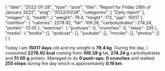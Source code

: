 {
    "date": "2022-01-28",
    "type": "post",
    "title": "Report for Friday 28th of January 2022",
    "slug": "2022\/01\/28",
    "categories": [
        "Daily report"
    ],
    "images": [],
    "health": {
        "weight": 79.4,
        "height": 173,
        "age": 15017
    },
    "nutrition": {
        "calories": 2278.92,
        "fat": 109.28,
        "carbohydrates": 274.24,
        "protein": 51.05
    },
    "exercise": {
        "pushups": 0,
        "crunches": 0,
        "steps": 255
    },
    "media": {
        "books": [],
        "podcast": [],
        "youtube": [],
        "movies": [],
        "photos": []
    }
}

Today I am <strong>15017 days</strong> old and my weight is <strong>79.4 kg</strong>. During the day, I consumed <strong>2278.92 kcal</strong> coming from <strong>109.28 g</strong> fat, <strong>274.24 g</strong> carbohydrates and <strong>51.05 g</strong> protein. Managed to do <strong>0 push-ups</strong>, <strong>0 crunches</strong> and walked <strong>255 steps</strong> during the day which is approximately <strong>0.19 km</strong>.